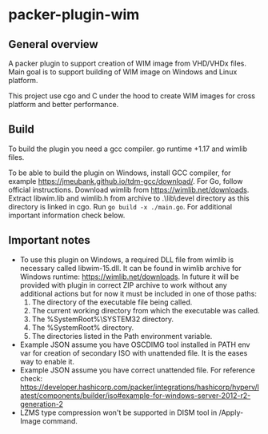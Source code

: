 # packer-plugin-wim

## General overview

A packer plugin to support creation of WIM image from VHD/VHDx files. Main goal is to support building of WIM image on Windows and Linux platform.

This project use cgo and C under the hood to create WIM images for cross platform and better performance.

## Build

To build the plugin you need a gcc compiler. go runtime +1.17 and wimlib files.

To be able to build the plugin on Windows, install GCC compiler, for example  https://jmeubank.github.io/tdm-gcc/download/. For Go, follow official instructions. Download wimlib from https://wimlib.net/downloads. Extract libwim.lib and wimlib.h from archive to .\lib\devel directory as this directory is linked in cgo. Run `go build -x ./main.go`. For additional important information check below.

## Important notes

- To use this plugin on Windows, a required DLL file from wimlib is necessary called libwim-15.dll. It can be found in wimlib archive for Windows runtime: https://wimlib.net/downloads. In future it will be provided with plugin in correct ZIP archive to work without any additional actions but for now it must be included in one of those paths:
    1) The directory of the executable file being called.
    2) The current working directory from which the executable was called.
    3) The %SystemRoot%\SYSTEM32 directory.
    4) The %SystemRoot% directory.
    5) The directories listed in the Path environment variable.
- Example JSON assume you have OSCDIMG tool installed in PATH env var for creation of secondary ISO with unattended file. It is the eases way to enable it.
- Example JSON assume you have correct unattended file. For reference check: https://developer.hashicorp.com/packer/integrations/hashicorp/hyperv/latest/components/builder/iso#example-for-windows-server-2012-r2-generation-2
- LZMS type compression won't be supported in DISM tool in /Apply-Image command.
